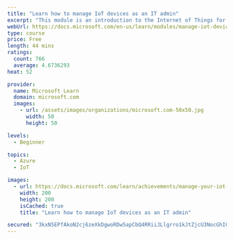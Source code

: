 ```yaml
---
title: "Learn how to manage IoT devices as an IT admin"
excerpt: "This module is an introduction to the Internet of Things for IT admins."
webUrl: https://docs.microsoft.com/en-us/learn/modules/manage-iot-devices/
type: course
price: Free
length: 44 mins
ratings:
  count: 766
  average: 4.6736293
heat: 52

provider:
  name: Microsoft Learn
  domain: microsoft.com
  images:
    - url: /assets/images/organizations/microsoft.com-50x50.jpg
      width: 50
      height: 50

levels:
  - Beginner

topics:
  - Azure
  - IoT

images:
  - url: https://docs.microsoft.com/learn/achievements/manage-your-iot-devices-social.png
    width: 200
    height: 200
    isCached: true
    title: "Learn how to manage IoT devices as an IT admin"

secured: "3kxN5EPfAkoN2cj6zeXkDgwoRDw5apCbQ4RRiiJLlgrro1kJtZjcU3NocGhIC54Q6hnIpvmXVKlOJwJDSTH/l9j+o9cECUNgSHGACaRit56EMPdHIv27Bn1w1nF5ggJ1fKdDka9ylz8ddTTHqkRJnXEeDnq5Z+AHLe6QhldPU/jIas0wX0Xj/Hl4GLq3xIKJ8oJZJVZxxY6smy9Y4HzOFUznbZjIBgcPCD/VrlW8lv80VFdA/wxXv6yrY0l2DKXx7xf10k5UBi0CLPDSVx+i5dmAMc0/J76XwC7oV9EiTLEBZzfqUoIGo53mXmz3dcbQSCS5+dk/JKULeBBb2JzcVi+BfbYXQ+JBmqI8XRRQ6Z9qjWm1PUq7lzRu+FdAI/3dWbnPpmrGoXmeQST5uVmXOQ==;DVw9APqmHjQXrqw4TEKVaw=="
---
```


